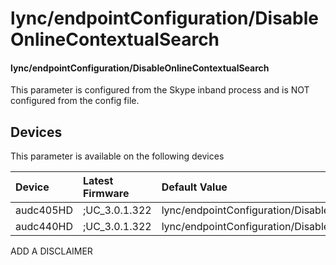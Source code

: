 ﻿---
description: lync/endpointConfiguration/DisableOnlineContextualSearch
search:
    keywords: ['lync','endpointConfiguration','DisableOnlineContextualSearch']
---

# lync/endpointConfiguration/DisableOnlineContextualSearch

#### lync/endpointConfiguration/DisableOnlineContextualSearch

This parameter is configured from the Skype inband process and is NOT configured from the config file.



## Devices
This parameter is available on the following devices

| Device | Latest Firmware | Default Value |
|:---|:---|:---|
| audc405HD | ;UC_3.0.1.322 | lync/endpointConfiguration/DisableOnlineContextualSearch=0 
| audc440HD | ;UC_3.0.1.322 | lync/endpointConfiguration/DisableOnlineContextualSearch=0 

ADD A DISCLAIMER
